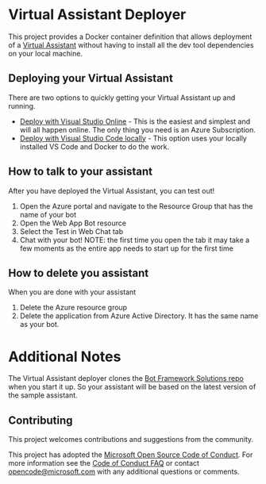 # Virtual Assistant Deployer

This project provides a Docker container definition that allows deployment of a [Virtual Assistant](https://microsoft.github.io/botframework-solutions/overview/virtual-assistant-solution/)  without having to install all the dev tool dependencies on your local machine.

## Deploying your Virtual Assistant
There are two options to quickly getting your Virtual Assistant up and running.
* [Deploy with Visual Studio Online](docs/visualstudioonline.md) - This is the easiest and simplest and will all happen online. The only thing you need is an Azure Subscription.
* [Deploy with Visual Studio Code locally](docs/visualstudiocode.md) - This option uses your locally installed VS Code and Docker to do the work.

## How to talk to your assistant
After you have deployed the Virtual Assistant, you can test out!
1. Open the Azure portal and navigate to the Resource Group that has the name of your bot
2. Open the Web App Bot resource
3. Select the Test in Web Chat tab
4. Chat with your bot! 
NOTE: the first time you open the tab it may take a few moments as the entire app needs to start up for the first time

## How to delete you assistant
When you are done with your assistant
1. Delete the Azure resource group
2. Delete the application from Azure Active Directory. It has the same name as your bot.

# Additional Notes
The Virtual Assistant deployer clones the [Bot Framework Solutions repo](https://github.com/microsoft/botframework-solutions) when you start it up. So your assistant will be based on the latest version of the sample assistant.

## Contributing
This project welcomes contributions and suggestions from the community. 

This project has adopted the [Microsoft Open Source Code of Conduct](https://opensource.microsoft.com/codeofconduct/).
For more information see the [Code of Conduct FAQ](https://opensource.microsoft.com/codeofconduct/faq/) or
contact [opencode@microsoft.com](mailto:opencode@microsoft.com) with any additional questions or comments.
